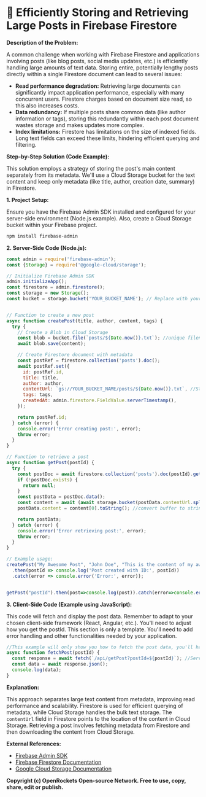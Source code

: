 # 🐞 Efficiently Storing and Retrieving Large Posts in Firebase Firestore


**Description of the Problem:**

A common challenge when working with Firebase Firestore and applications involving posts (like blog posts, social media updates, etc.) is efficiently handling large amounts of text data.  Storing entire, potentially lengthy posts directly within a single Firestore document can lead to several issues:

* **Read performance degradation:** Retrieving large documents can significantly impact application performance, especially with many concurrent users. Firestore charges based on document size read, so this also increases costs.
* **Data redundancy:** If multiple posts share common data (like author information or tags), storing this redundantly within each post document wastes storage and makes updates more complex.
* **Index limitations:** Firestore has limitations on the size of indexed fields.  Long text fields can exceed these limits, hindering efficient querying and filtering.


**Step-by-Step Solution (Code Example):**

This solution employs a strategy of storing the post's main content separately from its metadata.  We'll use a Cloud Storage bucket for the text content and keep only metadata (like title, author, creation date, summary) in Firestore.

**1. Project Setup:**

Ensure you have the Firebase Admin SDK installed and configured for your server-side environment (Node.js example).  Also, create a Cloud Storage bucket within your Firebase project.

```bash
npm install firebase-admin
```

**2. Server-Side Code (Node.js):**

```javascript
const admin = require('firebase-admin');
const {Storage} = require('@google-cloud/storage');

// Initialize Firebase Admin SDK
admin.initializeApp();
const firestore = admin.firestore();
const storage = new Storage();
const bucket = storage.bucket('YOUR_BUCKET_NAME'); // Replace with your bucket name


// Function to create a new post
async function createPost(title, author, content, tags) {
  try {
    // Create a Blob in Cloud Storage
    const blob = bucket.file(`posts/${Date.now()}.txt`); //unique filename
    await blob.save(content);

    // Create Firestore document with metadata
    const postRef = firestore.collection('posts').doc();
    await postRef.set({
      id: postRef.id,
      title: title,
      author: author,
      contentUrl: `gs://YOUR_BUCKET_NAME/posts/${Date.now()}.txt`, //Storage URL
      tags: tags,
      createdAt: admin.firestore.FieldValue.serverTimestamp(),
    });

    return postRef.id; 
  } catch (error) {
    console.error('Error creating post:', error);
    throw error;
  }
}

// Function to retrieve a post
async function getPost(postId) {
  try {
    const postDoc = await firestore.collection('posts').doc(postId).get();
    if (!postDoc.exists) {
      return null;
    }
    const postData = postDoc.data();
    const content = await (await storage.bucket(postData.contentUrl.split("/")[2]).file(postData.contentUrl.split("/")[3])).download();
    postData.content = content[0].toString(); //convert buffer to string

    return postData;
  } catch (error) {
    console.error('Error retrieving post:', error);
    throw error;
  }
}

// Example usage:
createPost("My Awesome Post", "John Doe", "This is the content of my awesome post.", ["technology", "programming"])
  .then(postId => console.log('Post created with ID:', postId))
  .catch(error => console.error('Error:', error));


getPost("postId").then(post=>console.log(post)).catch(error=>console.error('Error:',error))

```


**3. Client-Side Code (Example using JavaScript):**

This code will fetch and display the post data.  Remember to adapt to your chosen client-side framework (React, Angular, etc.). You'll need to adjust how you get the postId.  This section is only a template.  You'll need to add error handling and other functionalities needed by your application.

```javascript
//This example will only show you how to fetch the post data, you'll have to use your own methods to display it properly
async function fetchPost(postId) {
  const response = await fetch(`/api/getPost?postId=${postId}`); //Serverless function to call the getPost function
  const data = await response.json();
  console.log(data);
}
```


**Explanation:**

This approach separates large text content from metadata, improving read performance and scalability.  Firestore is used for efficient querying of metadata, while Cloud Storage handles the bulk text storage. The `contentUrl` field in Firestore points to the location of the content in Cloud Storage.  Retrieving a post involves fetching metadata from Firestore and then downloading the content from Cloud Storage.


**External References:**

* [Firebase Admin SDK](https://firebase.google.com/docs/admin/setup)
* [Firebase Firestore Documentation](https://firebase.google.com/docs/firestore)
* [Google Cloud Storage Documentation](https://cloud.google.com/storage/docs)


**Copyright (c) OpenRockets Open-source Network. Free to use, copy, share, edit or publish.**

